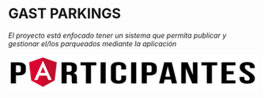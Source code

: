 # GAST PARKINGS

_El proyecto está enfocado tener  un sistema que permita publicar y gestionar el/los parqueados mediante la aplicación_

![Participantes](https://github.com/Byotony/logospng/blob/main/PNG/Participantes.png)